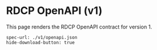 # RDCP OpenAPI (v1)

This page renders the RDCP OpenAPI contract for version 1.

```redoc
spec-url: ./v1/openapi.json
hide-download-button: true
```
